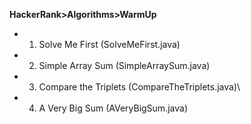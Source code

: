 **HackerRank>Algorithms>WarmUp**
- 1) Solve Me First (SolveMeFirst.java)
- 2) Simple Array Sum (SimpleArraySum.java)
- 3) Compare the Triplets (CompareTheTriplets.java)\
- 4) A Very Big Sum (AVeryBigSum.java)
